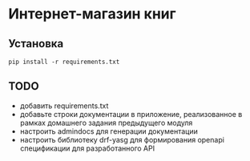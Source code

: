 # Интернет-магазин книг

## Установка

~~~
pip install -r requirements.txt
~~~

## TODO
* добавить requirements.txt
* добавьте строки документации в приложение, реализованное в рамках домашнего задания предыдущего модуля
* настроить admindocs для генерации документации
* настроить библиотеку drf-yasg для формирования openapi спецификации для разработанного API
